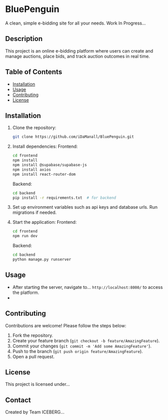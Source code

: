 # BluePenguin
A clean, simple e-bidding site for all your needs. Work In Progress...

## Description
This project is an online e-bidding platform where users can create and manage auctions, place bids, and track auction outcomes in real time.

## Table of Contents
- [Installation](#installation)
- [Usage](#usage)<!-- -  [Features](#features) -->
- [Contributing](#contributing)
- [License](#license)

## Installation
1. Clone the repository:
   ```bash
   git clone https://github.com/iDaManall/BluePenguin.git
   ```
2. Install dependencies:
   Frontend:
   ```bash
   cd frontend
   npm install
   npm install @supabase/supabase-js
   npm install axios
   npm install react-router-dom
   ```
   Backend:
   ```bash
   cd backend
   pip install -r requirements.txt  # for backend
   ```
4. Set up environment variables such as api keys and database urls. Run migrations if needed. 

5. Start the application:
   Frontend:
   ```bash
   cd frontend
   npm run dev
   ```
   Backend:
   ```bash
   cd backend
   python manage.py runserver
   ```

## Usage
- After starting the server, navigate to... `http://localhost:8000/` to access the platform.
- <!-- Create a new auction by clicking "Create Auction" and filling out the form. -->

<!---
## Features
 User authentication and profile management
- Real-time auction updates using WebSockets
- Admin dashboard for auction management 
- TBD -->

## Contributing
Contributions are welcome! Please follow the steps below:
1. Fork the repository.
2. Create your feature branch (`git checkout -b feature/AmazingFeature`).
3. Commit your changes (`git commit -m 'Add some AmazingFeature'`).
4. Push to the branch (`git push origin feature/AmazingFeature`).
5. Open a pull request.

## License
This project is licensed under... <!-- the MIT License - see the [LICENSE](LICENSE) file for details. -->

## Contact
Created by Team ICEBERG... <!-- [Your Name](https://yourwebsite.com) - feel free to contact us! -->
